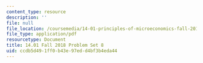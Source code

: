 ```yaml
---
content_type: resource
description: ''
file: null
file_location: /coursemedia/14-01-principles-of-microeconomics-fall-2018/ccdb5d491ff0b43e97edd4bf3b4eda44_MIT14_01F18_pset8.pdf
file_type: application/pdf
resourcetype: Document
title: 14.01 Fall 2018 Problem Set 8
uid: ccdb5d49-1ff0-b43e-97ed-d4bf3b4eda44
---
```

